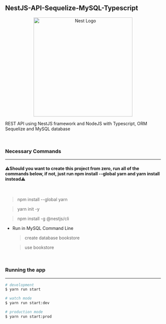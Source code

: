 ## NestJS-API-Sequelize-MySQL-Typescript

<p align="center">
  <a href="http://nestjs.com/" target="blank"><img src="https://nestjs.com/img/logo_text.svg" width="320" alt="Nest Logo" /></a>
</p>

REST API using NestJS framework and NodeJS with Typescript, ORM Sequelize and MySQL database

<br>

### Necessary Commands 
---

#### ⚠️Should you want to create this project from zero, run all of the commands below, if not, just run **npm install --global yarn** and **yarn install** instead⚠️

<br>


> npm install --global yarn

> yarn init -y

> npm install -g @nestjs/cli

* Run in MySQL Command Line

  > create database bookstore

  > use bookstore

> 

<br>

### Running the app
---

```bash
# development
$ yarn run start

# watch mode
$ yarn run start:dev

# production mode
$ yarn run start:prod
```